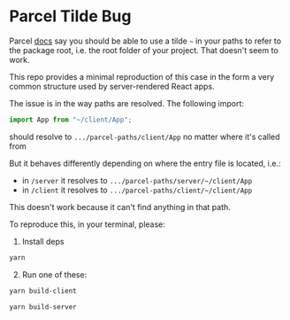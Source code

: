 # Parcel Tilde Bug

Parcel [docs](https://parceljs.org/module_resolution.html) say you should be able to use a tilde `~` in your paths to refer to the package root, i.e. the root folder of your project. That doesn't seem to work.

This repo provides a minimal reproduction of this case in the form a very common structure used by server-rendered React apps.

The issue is in the way paths are resolved. The following import:

```js
import App from "~/client/App";
```

should resolve to `.../parcel-paths/client/App` no matter where it's called from

But it behaves differently depending on where the entry file is located, i.e.:

- in `/server` it resolves to `.../parcel-paths/server/~/client/App`
- in `/client` it resolves to `.../parcel-paths/client/~/client/App`

This doesn't work because it can't find anything in that path.

To reproduce this, in your terminal, please:

1. Install deps

```sh
yarn
```

2. Run one of these:

```sh
yarn build-client
```

```sh
yarn build-server
```

